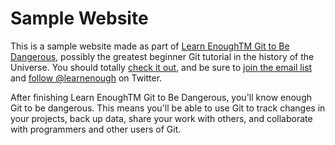 # Sample Website

This is a sample website made as part of [Learn EnoughTM Git to Be Dangerous](https://www.learnenough.com/git-tutorial), possibly the greatest beginner Git tutorial in the history of the Universe. You should totally [ check it out](https://www.learnenough.com/git-tutorial), and be sure to [join the email list](https://www.learnenough.com/#email_list) and
[follow @learnenough](http://twitter.com/learnenough) on Twitter.


After finishing Learn EnoughTM Git to Be Dangerous, you'll know enough Git to be dangerous. This means you'll be able to use Git to track changes in your projects, back up data, share your work with others, and collaborate with programmers and other users of Git.